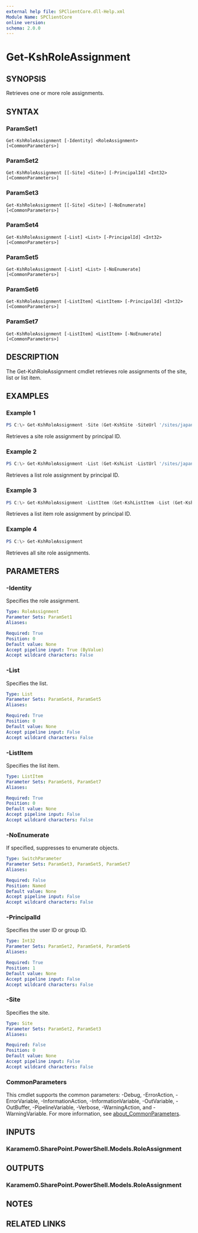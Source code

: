 ```yaml
---
external help file: SPClientCore.dll-Help.xml
Module Name: SPClientCore
online version:
schema: 2.0.0
---
```


# Get-KshRoleAssignment

## SYNOPSIS
Retrieves one or more role assignments.

## SYNTAX

### ParamSet1
```
Get-KshRoleAssignment [-Identity] <RoleAssignment> [<CommonParameters>]
```

### ParamSet2
```
Get-KshRoleAssignment [[-Site] <Site>] [-PrincipalId] <Int32> [<CommonParameters>]
```

### ParamSet3
```
Get-KshRoleAssignment [[-Site] <Site>] [-NoEnumerate] [<CommonParameters>]
```

### ParamSet4
```
Get-KshRoleAssignment [-List] <List> [-PrincipalId] <Int32> [<CommonParameters>]
```

### ParamSet5
```
Get-KshRoleAssignment [-List] <List> [-NoEnumerate] [<CommonParameters>]
```

### ParamSet6
```
Get-KshRoleAssignment [-ListItem] <ListItem> [-PrincipalId] <Int32> [<CommonParameters>]
```

### ParamSet7
```
Get-KshRoleAssignment [-ListItem] <ListItem> [-NoEnumerate] [<CommonParameters>]
```

## DESCRIPTION
The Get-KshRoleAssignment cmdlet retrieves role assignments of the site, list or list item.

## EXAMPLES

### Example 1
```powershell
PS C:\> Get-KshRoleAssignment -Site (Get-KshSite -SiteUrl '/sites/japan/hr') -PrincipalId 1
```

Retrieves a site role assignment by principal ID.

### Example 2
```powershell
PS C:\> Get-KshRoleAssignment -List (Get-KshList -ListUrl '/sites/japan/hr/Announcements') -PrincipalId 1
```

Retrieves a list role assignment by principal ID.

### Example 3
```powershell
PS C:\> Get-KshRoleAssignment -ListItem (Get-KshListItem -List (Get-KshList -ListUrl '/sites/japan/hr/Announcements') -ItemId 1) -PrincipalId 1
```

Retrieves a list item role assignment by principal ID.

### Example 4
```powershell
PS C:\> Get-KshRoleAssignment
```

Retrieves all site role assignments.

## PARAMETERS

### -Identity
Specifies the role assignment.

```yaml
Type: RoleAssignment
Parameter Sets: ParamSet1
Aliases:

Required: True
Position: 0
Default value: None
Accept pipeline input: True (ByValue)
Accept wildcard characters: False
```

### -List
Specifies the list.

```yaml
Type: List
Parameter Sets: ParamSet4, ParamSet5
Aliases:

Required: True
Position: 0
Default value: None
Accept pipeline input: False
Accept wildcard characters: False
```

### -ListItem
Specifies the list item.

```yaml
Type: ListItem
Parameter Sets: ParamSet6, ParamSet7
Aliases:

Required: True
Position: 0
Default value: None
Accept pipeline input: False
Accept wildcard characters: False
```

### -NoEnumerate
If specified, suppresses to enumerate objects.

```yaml
Type: SwitchParameter
Parameter Sets: ParamSet3, ParamSet5, ParamSet7
Aliases:

Required: False
Position: Named
Default value: None
Accept pipeline input: False
Accept wildcard characters: False
```

### -PrincipalId
Specifies the user ID or group ID.

```yaml
Type: Int32
Parameter Sets: ParamSet2, ParamSet4, ParamSet6
Aliases:

Required: True
Position: 1
Default value: None
Accept pipeline input: False
Accept wildcard characters: False
```

### -Site
Specifies the site.

```yaml
Type: Site
Parameter Sets: ParamSet2, ParamSet3
Aliases:

Required: False
Position: 0
Default value: None
Accept pipeline input: False
Accept wildcard characters: False
```

### CommonParameters
This cmdlet supports the common parameters: -Debug, -ErrorAction, -ErrorVariable, -InformationAction, -InformationVariable, -OutVariable, -OutBuffer, -PipelineVariable, -Verbose, -WarningAction, and -WarningVariable. For more information, see [about_CommonParameters](http://go.microsoft.com/fwlink/?LinkID=113216).

## INPUTS

### Karamem0.SharePoint.PowerShell.Models.RoleAssignment

## OUTPUTS

### Karamem0.SharePoint.PowerShell.Models.RoleAssignment

## NOTES

## RELATED LINKS
